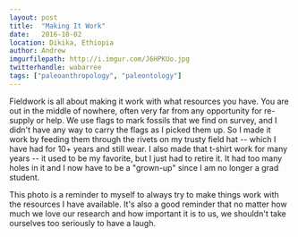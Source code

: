 ```yaml
---
layout: post
title:  "Making It Work"
date:   2016-10-02
location: Dikika, Ethiopia
author: Andrew
imgurfilepath: http://i.imgur.com/J6HPKUo.jpg
twitterhandle: wabarree
tags: ["paleoanthropology", "paleontology"]
---
```


Fieldwork is all about making it work with what resources you have.  You are out in the middle of nowhere, often very far from any opportunity for re-supply or help.  We use flags to mark fossils that we find on survey, and I didn't have any way to carry the flags as I picked them up. So I made it work by feeding them through the rivets on my trusty field hat -- which I have had for 10+ years and still wear. I also made that t-shirt work for many years -- it used to be my favorite, but I just had to retire it. It had too many holes in it and I now have to be a "grown-up" since I am no longer a grad student. 

This photo is a reminder to myself to always try to make things work with the resources I have available.  It's also a good reminder that no matter how much we love our research and how important it is to us, we shouldn't take ourselves too seriously to have a laugh.

